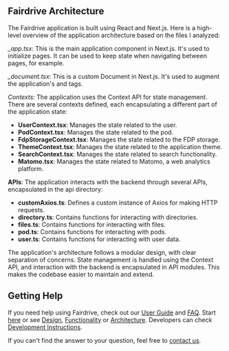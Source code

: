 ## Fairdrive Architecture
The Fairdrive application is built using React and Next.js. Here is a high-level overview of the application architecture based on the files I analyzed:

*_app.tsx*: This is the main application component in Next.js. It's used to initialize pages. It can be used to keep state when navigating between pages, for example.

*_document.tsx*: This is a custom Document in Next.js. It's used to augment the application's <html> and <body> tags.

*Contexts*: The application uses the Context API for state management. There are several contexts defined, each encapsulating a different part of the application state:
- **UserContext.tsx**: Manages the state related to the user.
- **PodContext.tsx**: Manages the state related to the pod.
- **FdpStorageContext.tsx**: Manages the state related to the FDP storage.
- **ThemeContext.tsx**: Manages the state related to the application theme.
- **SearchContext.tsx**: Manages the state related to search functionality.
- **Matomo.tsx**: Manages the state related to Matomo, a web analytics platform.


**APIs**: The application interacts with the backend through several APIs, encapsulated in the api directory:
- **customAxios.ts**: Defines a custom instance of Axios for making HTTP requests.
- **directory.ts**: Contains functions for interacting with directories.
- **files.ts**: Contains functions for interacting with files.
- **pod.ts**: Contains functions for interacting with pods.
- **user.ts**: Contains functions for interacting with user data.

The application's architecture follows a modular design, with clear separation of concerns. State management is handled using the Context API, and interaction with the backend is encapsulated in API modules. This makes the codebase easier to maintain and extend.

## Getting Help

If you need help using Fairdrive, check out our [User Guide](USER-GUIDE.md) and [FAQ](FAQ.md). 
Start [here](GETTING-STARTED.md) or see [Design](DESIGN.md), [Functionality](FUNCTIONALITY.md) or [Architecture](ARCHITECTURE.md).
Developers can check [Development Instructions](DEVELOPMENT.md).

If you can't find the answer to your question, feel free to [contact us](CONTACT.md).
